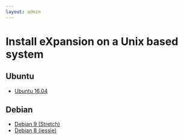 ```yaml
---
layout: admin
---
```


# Install eXpansion on a Unix based system

## Ubuntu 

* [Ubuntu 16.04](./linux/ubuntu_16_04.html)

## Debian 

* [Debian 9 (Stretch)](./linux/debian_9.html)
* [Debian 8 (jessie)](./linux/debian_8.html)
